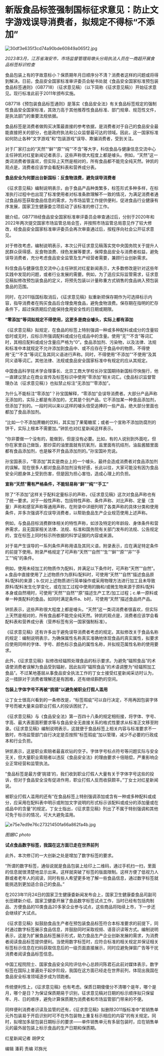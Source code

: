 # 新版食品标签强制国标征求意见：防止文字游戏误导消费者，拟规定不得标“不添加”

![30df3e635f3cd74a90bde60849a065f2.jpg](https://raw.githubusercontent.com/qqhsx/qqnews_image/main/2024/02/09/新版食品标签强制国标征求意见：防止文字游戏误导消费者，拟规定不得标“不添加”/30df3e635f3cd74a90bde60849a065f2.jpg)

_2023年3月，江苏省海安市，市场监督管理局墩头分局执法人员在一商超开展食品标签标识检查_

食品包装上有的字故意标小？保质期年月日顺序分不清？消费者这样的问题或将得到解决。日前，食品安全国家标准审评委员会秘书处就《食品安全国家标准预包装食品标签通则》（GB7718）（征求意见稿）（以下简称《征求意见稿》）开始征求意见。现行标准此前于2011年颁布实施。

GB7718《预包装食品标签通则》是落实《食品安全法》有关食品标签规定的强制性食品安全国家标准，其效力高于其他推荐性食品标准、部门规章、规范性文件，是执法部门的重要法规依据。

食品标签是消费者做购买决策最直接的参考依据，是消费者对于自己的食品安全最能直接把关的部分，也是政府执法和公众监督最可达的领域。因此，这一国家标准如何防止各种“文字游戏”和“包装游戏”误导、欺骗消费者，受到关注。

对于厂家打出的“天然”“鲜”“原”“纯”“不含”等大字，科信食品与健康信息交流中心主任钟凯对红星新闻记者表示，这些声称很大程度上都是噱头。例如，“天然”这一类词消费者很喜欢，但实际上天然是相对的，所有食品都不能完全纯天然。钟凯的观点是，消费者应该学会看配料表和营养成分表。

**食品安全为何要出台新国标：反食物浪费，避免误导消费者**

《征求意见稿》编制说明表示，由于食品产品种类繁多，标签形式多种多样，在标准执行过程中也出现了标准使用者对标准条款理解不一致的情况，为满足消费者通过食品标签获取食品信息的需求，为市场监管工作提供便利，促进食品行业健康有序发展，国家卫生健康委立项启动了该标准的修订工作。

据介绍，GB7718经食品安全国家标准审评委员会审查通过后，分别于2020年和2022年两次提交国家市场监管总局会签，并按照市场监管总局意见作了较大修改，经食品安全国家标准审评委员会再次审查通过后，按程序向社会公开征求意见。

对于修改考虑，编制说明表示，本次公开征求意见稿落实党中央国务院关于提升人民群众获得感、反食物浪费、绿色发展等要求，保障食品安全与消费者权益，避免误导消费者，充分考虑食品安全监管及生产经营者需要，兼顾行业创新需求。

科信食品与健康信息交流中心主任钟凯对红星新闻表示，大多数修改是针对这些年实践中发现的问题，或者行业发展的需要。例如，为了适应实际监管需求，征求意见稿拟修改预包装食品的定义，将预先包装以计量称重方式销售的食品纳入预包装食品的范围。

同时，在2011版国标取消后，《征求意见稿》拟重新把保存期作为可选择标示内容，指导消费者在购买食品后合理食用食品，避免食物浪费。保存期在指明的贮存条件下，超过保质期后仍能保持食用安全性的日期或期限。

**“零添加”等词拟规定不得使用，这更多是商业噱头，实际上都有添加**

《征求意见稿》拟规定，在食品的标签上特别强调一种或多种配料或成分的含量较低时或无时，应标示所强调配料或成分在成品中的含量。使用“无”“不含”等词汇时，其相应配料或成分含量应严格为“0”。食品添加剂、污染物，以及法律、法规和标准中本就规定不允许添加到食品中、或不应存在于食品中的物质，不得使用“无”“不含”等词汇及其同义语进行声称。同时，不得使用“不添加”“不使用”及其同义语等词汇。其他法律、法规或食品安全国家标准中有规定的应从其规定。

中国食品科学技术学会理事长、北京工商大学校长孙宝国期待新国标尽快施行，他一直建议禁止在商业宣传及标签标识中使用“零添加”相关词汇。《食品标识监督管理办法（征求意见稿）》也拟禁止标注“无添加”“零添加”。

为什么不能标注“零添加”？孙宝国解释，“零添加”会误导消费者。大部分产品声称无添加的，实际上都是有添加的，尤其是个别产品，它不添加某一种食品添加剂，但添加了别的。一段时间以来以这样的噱头倍受追捧的一些产品，绝大部分里面也都加了食品添加剂。

“比如一个不添加蔗糖的饮料，其实加了果葡糖浆；或者一个宣称不添加防腐剂的饼干，实际上根本不需要加。”钟凯也对红星新闻这样表示。

“你非要做一个没有的，能做到，但是没有必要。比如，有的人说别到外面吃，但你在家里自己做饭，那炒菜的油里面就有抗氧剂，盐里面有抗结剂，油盐酱醋里面都有食品添加剂，也是躲不开食品添加剂的。”孙宝国补充说。

孙宝国表示，“零添加”其实是商业上的一个噱头，最终会造成消费者对食品添加剂的误解。现在很多人都对食品添加剂没有好感，长此以往，大家可能没有因为食品安全问题身体上受到伤害，但是因为担心害怕，造成心理上的负担。

**宣称“天然”需有严格条件，不能轻易称“鲜”“纯”“手工”**

除了“不添加”这样关于配料定量标示的声称，《征求意见稿》这次对食品声称也有了统一要求。对于一般性声称，包括特性声称、条件声称、对比声称、定量（含量）声称和感官声称等通用声称，在附录中详细列明了各类声称的具体分类和使用条件，并多次强调不应误导消费者，以帮助食品生产企业规范使用上述声称。

例如，与食品目标消费群体相关的特性声称，如涉及特定的年龄段、身体条件和营养需求，且无国家相关法律、法规、标准和国务院有关部门发布的法规、公告规定的，宜在标签上同时标示所依据的科学证据的内容或来源。

对于易产生误导的一系列条件声称用语及其同义语，附录表示，应在满足特定条件的前提下使用。附录严格规定了可声称“天然”“自然”“生”“鲜”“原”“非”“手工”“纯”的条件。

例如，使用未经加工的物质作为配料，并满足以下条件时，可声称“天然”“自然”。a.食品中直接使用了上述物质作为原料/配料时，可使用“天然”“自然”描述食品原料/配料的来源；b.仅对上述物质进行简单操作或采用物理方法进行加工且未导致原料/配料发生化学变化，或在加工过程中使用的酶和/或微生物来源于原料/配料本身或自然境时，可使用“天然”“自然”“原”描述生产工艺/加工过程；c.单一原料或单一种类配料的食品，如同时满足条件a、b时，可使用“天然”描述食品终产品。

钟凯表示，这些声称很大程度上都是噱头。“天然”这一类词消费者很喜欢，但实际上天然是相对的，所有食品都不能完全纯天然。钟凯的观点是，消费者应该学会看配料表和营养成分表（营养标签有另一国家强制标准）。

《征求意见稿》还有许多出于避免误导消费者考虑的规定。其拟修改关于食品名称的规定：编制说明表示，为确保属性名称真实准确地体现食品的真实属性，拟要求应使用同样的字体、字号、颜色标示食品的属性名称，并拟规范属性名称的使用要求。

此外，《征求意见稿》拟修改经辐照处理食品的标示要求。为避免“辐照食品”的术语使消费者误解为食品受到辐射，因此拟将“辐照食品”的术语调整为“经辐照加工食品”。不过某地基层从事食品安全执法工作的丁女士接受红星新闻采访时认为，这一措辞对于消费者理解还是有困难，还有继续斟酌的空间。

**包装上字体字号不再被“挑错”以避免被职业打假人滥用**

让丁女士很高兴看到的一条修改是，“标签瑕疵”可以自行决定，不用再因包装字体字号而被大量来自职业打假人的投诉困扰了。

《征求意见稿》与《食品安全法》第一百四十八条的规定相衔接，将字体、字号、字高、最大表面面积要求等与食品安全无直接关系的格式性要求从标准正文移至附录。《征求意见稿》编制说明表示，这就便于食品标签上相关内容与标准要求不一致时，市场监管部门自行决定是否按照“标签瑕疵”加以管理，减少不必要的行政成本和行业负担。

钟凯表示，这是职业索赔者最喜欢钻的空子。字体字号标点符号等问题实际与安全无关，但大量职业索赔者以违反《食品安全法》的理由要求十倍赔偿，严重影响企业正常经营和监管执法。

“食品标签是最方便‘挑错’的，我们收到职业打假人大量有关于字体字号这些的投诉，但对于食品安全没有促进作用，职业打假人反而收获颇丰。”丁女士对红星新闻说。

被职业打假人滥用的还有“在食品标签上特别强调添加或含有一种或多种配料或成分，应采用在配料表中明示或附加文字说明的形式标示该配料或成分的添加量或在成品中的含量”的规定。丁女士指出，《征求意见稿》列出了不属于特别强调和其他可免于标示的情况，可大大避免滥用。

![e75e7ed9e76c27321450fa66a862fa4b.jpg](https://raw.githubusercontent.com/qqhsx/qqnews_image/main/2024/02/09/新版食品标签强制国标征求意见：防止文字游戏误导消费者，拟规定不得标“不添加”/e75e7ed9e76c27321450fa66a862fa4b.jpg)

_图据IC photo_

**试点食品数字标签，我国在这方面已走在世界前列**

此外，本次修订的一大创新之处是增加了数字标签的要求。

“所谓的数字标签，通俗说就是食品包装上给印上二维码，通过手机扫一扫，里面的信息就很清楚地显示出来。这样就突破了标签的版面限制。这样方便了低视力人群或者老年人的阅读，同时有些人希望更多地了解一些食品信息，通过数字标签就能挑选到更加适合自己的食品。”

在2023年11月24日的国家卫生健康委新闻发布会上，国家卫生健康委食品司副司长田建新介绍，国家卫健委开展了食品数字标签试点工作，当时已经有包括肉制品、方便食品的10类食品20多家企业参与试点，这些商品将陆续上市，下一步还会继续扩大试点。

《征求意见稿》拟鼓励食品生产者在预包装食品标签符合本标准要求的前提下，同时通过数字标签展示食品信息，并鼓励同时采取视频、语音识读等方式。编制说明表示，这是为扩展食品标签展示形式，助力食品生产企业创新发展的需求，为消费者阅读食品标签提供便利。当使用数字标签时，应符合标准的相关规定并保证相关标签标示信息在扫码获取信息后的一级页面直接展示，同时应避免弹窗广告等干扰消费者阅读食品标签信息。

中国工程院院士、国家食品安全风险评估中心总顾问陈君石此前对媒体表示，数字标签在国际上普遍处于起步阶段，我国在这方面已经走在世界前列，体现出我国在食品安全标准领域逐步成为领跑者。

传统便利性上，《征求意见稿》也有考虑。保质日期傻傻分不清哪个是年，哪个是月，哪个是日？为保证保质期易于识别，征求意见稿对日期的标示顺序拟只保留年、月、日的顺序，避免计算保质期为消费者和市场监管部门带来的不便。

同样便利消费者识读及监管的还有，《征求意见稿》拟删除2011版标准中“若销售单元外包装易于开启识别时可不在外包装物上重复标示相应的内容”的有关规定。同时，拟增加多层包装日期标示的要求——单件销售单元有多层包装时，应在销售单元的最外层包装上标示食品的生产日期和保质期。

红星新闻记者 胡伊文

编辑 潘莉 责编 邓旆光

